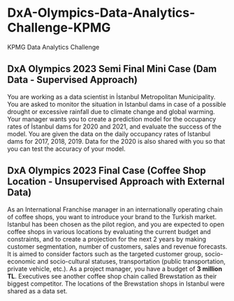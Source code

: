 # DxA-Olympics-Data-Analytics-Challenge-KPMG
 KPMG Data Analytics Challenge

## DxA Olympics 2023 Semi Final Mini Case (Dam Data - Supervised Approach)
You are working as a data scientist in İstanbul Metropolitan Municipality. You are asked to monitor the situation in Istanbul dams in case of a possible drought or excessive rainfall due to climate change and global warming. Your manager wants you to create a prediction model for the occupancy rates of İstanbul dams for 2020 and 2021, and evaluate the success of the model. You are given the data on the daily occupancy rates of Istanbul dams for 2017, 2018, 2019. Data for the 2020 is also shared with you so that you can test the accuracy of your model.

## DxA Olympics 2023 Final Case (Coffee Shop Location - Unsupervised Approach with External Data)
As an International Franchise manager in an internationally operating chain of coffee shops, you want to introduce your brand to the Turkish market. Istanbul has been chosen as the pilot region, and you are expected to open coffee shops in various locations by evaluating the current budget and constraints, and to create a projection for the next 2 years by making customer segmentation, number of customers, sales and revenue forecasts. It is aimed to consider factors such as the targeted customer group, socio-economic and socio-cultural statuses, transportation (public transportation, private vehicle, etc.). As a project manager, you have a budget of **3 million TL**. Executives see another coffee shop chain called Brewstation as their biggest competitor. The locations of the Brewstation shops in Istanbul were shared as a data set.
